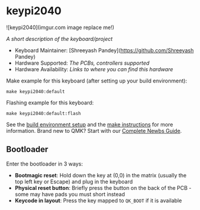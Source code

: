 # keypi2040

![keypi2040](imgur.com image replace me!)

*A short description of the keyboard/project*

* Keyboard Maintainer: [Shreeyash Pandey](https://github.com/Shreeyash Pandey)
* Hardware Supported: *The PCBs, controllers supported*
* Hardware Availability: *Links to where you can find this hardware*

Make example for this keyboard (after setting up your build environment):

    make keypi2040:default

Flashing example for this keyboard:

    make keypi2040:default:flash

See the [build environment setup](https://docs.qmk.fm/#/getting_started_build_tools) and the [make instructions](https://docs.qmk.fm/#/getting_started_make_guide) for more information. Brand new to QMK? Start with our [Complete Newbs Guide](https://docs.qmk.fm/#/newbs).

## Bootloader

Enter the bootloader in 3 ways:

* **Bootmagic reset**: Hold down the key at (0,0) in the matrix (usually the top left key or Escape) and plug in the keyboard
* **Physical reset button**: Briefly press the button on the back of the PCB - some may have pads you must short instead
* **Keycode in layout**: Press the key mapped to `QK_BOOT` if it is available
